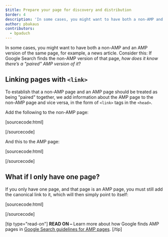 ```yaml
---
$title: Prepare your page for discovery and distribution
$order: 4
description: 'In some cases, you might want to have both a non-AMP and an AMP version of the same page, for example, a news article. Consider this: If Google Search ...'
author: pbakaus
contributors:
  - bpaduch
---
```


In some cases, you might want to have both a non-AMP and an AMP version of the same page, for example, a news article. Consider this: If Google Search finds the non-AMP version of that page, _how does it know there’s a "paired" AMP version of it_?

## Linking pages with `<link>`

To establish that a non-AMP page and an AMP page should be treated as being "paired" together, we add information about the AMP page to the non-AMP page and vice versa, in the form of `<link>` tags in the `<head>`.

Add the following to the non-AMP page:

[sourcecode:html]

<link rel="amphtml" href="https://www.example.com/url/to/amp/document.html">
[/sourcecode]

And this to the AMP page:

[sourcecode:html]

<link rel="canonical" href="https://www.example.com/url/to/full/document.html">
[/sourcecode]

## What if I only have one page?

If you only have one page, and that page is an AMP page, you must still add the canonical link to it, which will then simply point to itself:

[sourcecode:html]

<link rel="canonical" href="https://www.example.com/url/to/amp/document.html">
[/sourcecode]

[tip type="read-on"]
**READ ON –** Learn more about how Google finds AMP pages in [Google Search guidelines for AMP pages](https://support.google.com/webmasters/answer/6340290).
[/tip]
